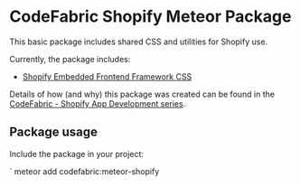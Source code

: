 # CodeFabric Shopify Meteor Package

This basic package includes shared CSS and utilities for Shopify use.

Currently, the package includes:

* [Shopify Embedded Frontend Framework CSS](http://seaff.microapps.com)

Details of how (and why) this package was created can be found in the [CodeFabric - Shopify App Development series](http://codefabric.co.uk/development/shopify-app-development/).

## Package usage

Include the package in your project:

` meteor add codefabric:meteor-shopify